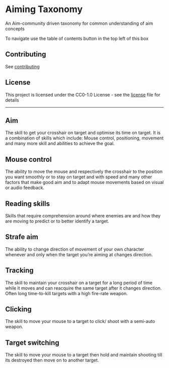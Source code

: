 # Aiming Taxonomy

An Aim-community driven taxonomy for common understanding of aim concepts

To navigate use the table of contents button in the top left of this box

## Contributing

See [contributing](contributing.md)

## License

This project is licensed under the CC0-1.0 License - see the [license](license) file for details

---

## Aim

The skill to get your crosshair on target and optimise its time on target. It is a combination of skills which include: Mouse control, positioning, movement and many more skill and abilities to achieve the goal.

## Mouse control

The ability to move the mouse and respectively the crosshair to the position you want smoothly or to stay on target and with speed and many other factors that make good aim and to adapt mouse movements based on visual or audio feedback.

## Reading skills

Skills that require comprehension around where enemies are and how they are moving to predict or to better identify a target.

## Strafe aim

The ability to change direction of movement of your own character whenever and only when the target you’re aiming at changes direction.

## Tracking

The skill to maintain your crosshair on a target for a long period of time while it moves and can reacquire the same target after it changes direction. Often long time-to-kill targets with a high fire-rate weapon.

## Clicking

The skill to move your mouse to a target to click/ shoot with a semi-auto weapon.

## Target switching

The skill to move your mouse to a target then hold and maintain shooting till its destroyed then move on to another target.

